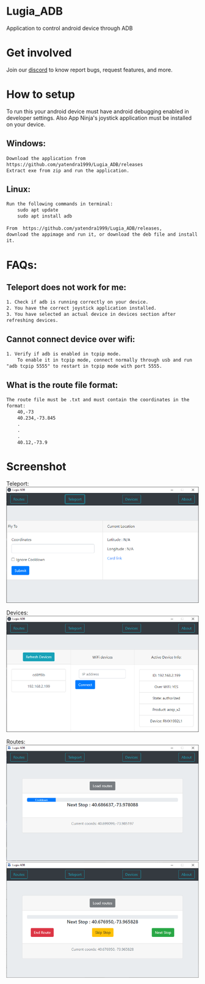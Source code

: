 # Lugia_ADB
Application to control android device through ADB

# Get involved
Join our [discord](https://discord.gg/wKzARka "Discord Invite") to know report bugs, request features, and more.

# How to setup
To run this your android device must have android debugging enabled in developer settings.
Also App Ninja's joystick application must be installed on your device.

## Windows:
    Download the application from https://github.com/yatendra1999/Lugia_ADB/releases
    Extract exe from zip and run the application.

## Linux:
    Run the following commands in terminal:
        sudo apt update
        sudo apt install adb 

    From  https://github.com/yatendra1999/Lugia_ADB/releases,
    download the appimage and run it, or download the deb file and install it.

# FAQs:

## Teleport does not work for me:
    1. Check if adb is running correctly on your device.
    2. You have the correct joystick application installed.
    3. You have selected an actual device in devices section after refreshing devices.

## Cannot connect device over wifi:
    1. Verify if adb is enabled in tcpip mode.
        To enable it in tcpip mode, connect normally through usb and run "adb tcpip 5555" to restart in tcpip mode with port 5555.

## What is the route file format:
    The route file must be .txt and must contain the coordinates in the format:
        40,-73
        40.234,-73.845
        .
        .
        .
        40.12,-73.9

# Screenshot
Teleport:
![image](files/teleport.png)

Devices:
![image](files/devices.png)

Routes:
![image](files/routes_active.png)
![image](files/routes_options.png)